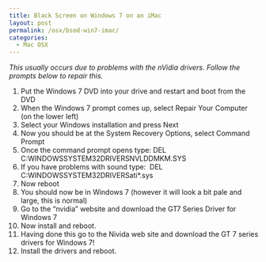 ```yaml
---
title: Black Screen on Windows 7 on an iMac
layout: post
permalink: /osx/bsod-win7-imac/
categories:
  - Mac OSX
---
```

_This usually occurs due to problems with the nVidia drivers. Follow the prompts below to repair this._

  1. Put the Windows 7 DVD into your drive and restart and boot from the DVD
  2. When the Windows 7 prompt comes up, select Repair Your Computer (on the lower left)
  3. Select your Windows installation and press Next
  4. Now you should be at the System Recovery Options, select Command Prompt
  5. Once the command prompt opens type: DEL C:WINDOWSSYSTEM32DRIVERSNVLDDMKM.SYS
  6. If you have problems with sound type:  DEL C:WINDOWSSYSTEM32DRIVERSati*.sys
  7. Now reboot
  8. You should now be in Windows 7 (however it will look a bit pale and large, this is normal)
  9. Go to the “nvidia” website and download the GT7 Series Driver for Windows 7
 10. Now install and reboot.
 11. Having done this go to the Nivida web site and download the GT 7 series drivers for Windows 7!
 12. Install the drivers and reboot.
